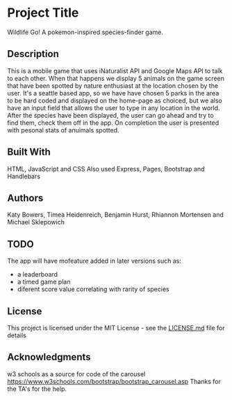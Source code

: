 # Project Title

Wildlife Go! A pokemon-inspired species-finder game.

## Description

This is a mobile game that uses iNaturalist API and Google Maps API to talk to each other. When that happens we display 5 animals on the game screen that have been spotted by nature enthusiast at the location chosen by the user. It's a seattle based app, so we have have chosen 5 parks in the area to be hard coded and displayed on the home-page as choiced, but we also have an input field that allows the user to type in any location in the world. 
After the species have been displayed, the user can go ahead and try to find them, check them off in the app. On completion the user is presented with pesonal stats of anuimals spotted.

## Built With

HTML, JavaScript and CSS
Also used Express, Pages, Bootstrap and Handlebars

## Authors

Katy Bowers, Timea Heidenreich, Benjamin Hurst, Rhiannon Mortensen and Michael Sklepowich

## TODO

The app will have mofeature added in later versions such as:

- a leaderboard
- a timed game plan
- diferent score value correlating with rarity of species

## License

This project is licensed under the MIT License - see the [LICENSE.md](LICENSE.md) file for details

## Acknowledgments

w3 schools as a source for code of the carousel https://www.w3schools.com/bootstrap/bootstrap_carousel.asp
Thanks for the TA's for the help.
